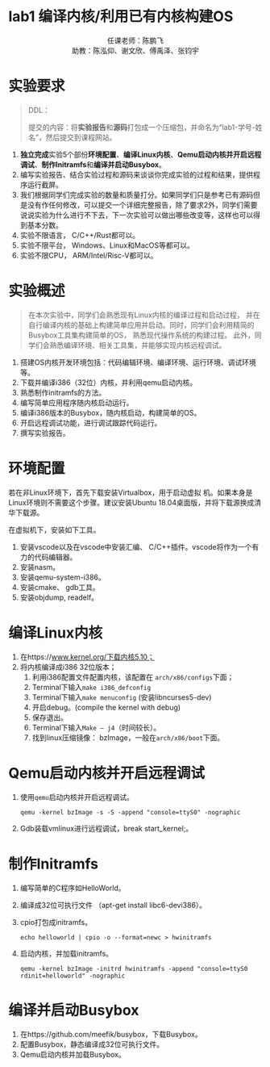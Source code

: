 # lab1 编译内核/利用已有内核构建OS  

<center>
    任课老师：陈鹏飞
<br>    
    助教：陈泓仰、谢文欣、傅禹泽、张钧宇
</center>

# 实验要求

> DDL：
>
> 提交的内容：将**实验报告**和**源码**打包成一个压缩包，并命名为“lab1-学号-姓名”，然后提交到课程网站。

1. **独立完成**实验5个部份**环境配置**、**编译Linux内核**、**Qemu启动内核并开启远程调试**、**制作Initramfs**和**编译并启动Busybox**。
2. 编写实验报告、结合实验过程和源码来谈谈你完成实验的过程和结果，提供程序运行截屏。
3. 我们根据同学们完成实验的数量和质量打分。如果同学们只是参考已有源码但是没有作任何修改，可以提交一个详细完整报告，除了要求2外，同学们需要说说实验为什么进行不下去，下一次实验可以做出哪些改变等，这样也可以得到基本分数。
4. 实验不限语言， C/C++/Rust都可以。
5. 实验不限平台， Windows、Linux和MacOS等都可以。
6. 实验不限CPU， ARM/Intel/Risc-V都可以。

# 实验概述

> 在本次实验中，同学们会熟悉现有Linux内核的编译过程和启动过程， 并在自行编译内核的基础上构建简单应用并启动。同时，同学们会利用精简的Busybox工具集构建简单的OS， 熟悉现代操作系统的构建过程。 此外，同学们会熟悉编译环境、相关工具集，并能够实现内核远程调试。

1. 搭建OS内核开发环境包括：代码编辑环境、编译环境、运行环境、调试环境等。
2. 下载并编译i386（32位）内核，并利用qemu启动内核。
3. 熟悉制作initramfs的方法。
4. 编写简单应用程序随内核启动运行。
5. 编译i386版本的Busybox，随内核启动，构建简单的OS。
6. 开启远程调试功能，进行调试跟踪代码运行。
7. 撰写实验报告。

# 环境配置

若在非Linux环境下，首先下载安装Virtualbox，用于启动虚拟
机。如果本身是Linux环境则不需要这个步骤。建议安装Ubuntu 18.04桌面版，并将下载源换成清华下载源。

在虚拟机下，安装如下工具。

1. 安装vscode以及在vscode中安装汇编、 C/C++插件。vscode将作为一个有力的代码编辑器。
2. 安装nasm。
3. 安装qemu-system-i386。
4. 安装cmake、 gdb工具。
5. 安装objdump, readelf。

# 编译Linux内核

1. 在https://www.kernel.org/下载内核5.10；
2. 将内核编译成i386 32位版本；
   1. 利用i386配置文件配置内核，该配置在
      `arch/x86/configs`下面；
   2. Terminal下输入`make i386_defconfig`
   3. Terminal下输入`make menuconfig` (安装libncurses5-dev)
   4. 开启debug。(compile the kernel with debug)
   5. 保存退出。
   6. Terminal下输入`Make – j4`（时间较长）。
   7. 找到linux压缩镜像： bzImage，一般在`arch/x86/boot`下面。

# Qemu启动内核并开启远程调试  

1. 使用`qemu`启动内核并开启远程调试。

   ```shell
   qemu -kernel bzImage -s -S -append "console=ttyS0" -nographic
   ```

2. Gdb装载vmlinux进行远程调试，break start_kernel;。

# 制作Initramfs  

1. 编写简单的C程序如HelloWorld。

2. 编译成32位可执行文件 （apt-get install libc6-devi386）。

3. cpio打包成initramfs。

   ```shell
   echo helloworld | cpio -o --format=newc > hwinitramfs
   ```

4. 启动内核，并加载initramfs。

   ```shell
   qemu -kernel bzImage -initrd hwinitramfs -append "console=ttyS0 rdinit=helloworld" -nographic  
   ```

# 编译并启动Busybox  

1. 在https://github.com/meefik/busybox，下载Busybox。
2. 配置Busybox，静态编译成32位可执行文件。
3. Qemu启动内核并加载Busybox。